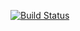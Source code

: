[![Build Status](https://humberd.visualstudio.com/Wykop-plus-plus/_apis/build/status/Wykop-plus-plus-CI?branchName=master)](https://humberd.visualstudio.com/Wykop-plus-plus/_build/latest?definitionId=1?branchName=master)